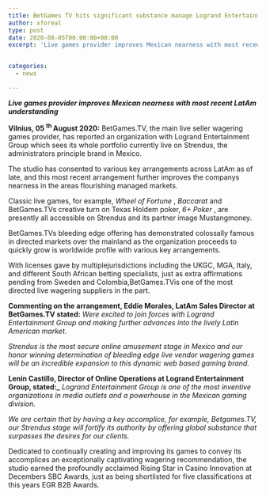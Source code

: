 ```yaml
---
title: BetGames TV hits significant substance manage Logrand Entertainment Group
author: xforeal 
type: post
date: 2020-08-05T00:00:00+00:00
excerpt: 'Live games provider improves Mexican nearness with most recent LatAm agreementVilnius, 05th August 2020: BetGames '


categories:
  - news

---
```

**_Live games provider improves Mexican nearness with most recent LatAm understanding_** 

**Vilnius, 05 <sup>th </sup> August 2020:** BetGames.TV, the main live seller wagering games provider, has reported an organization with Logrand Entertainment Group which sees its whole portfolio currently live on Strendus, the administrators principle brand in Mexico. 

The studio has consented to various key arrangements across LatAm as of late, and this most recent arrangement further improves the companys nearness in the areas flourishing managed markets. 

Classic live games, for example, _Wheel of Fortune_ , _Baccarat_ and BetGames.TVs creative turn on Texas Holdem poker,  _6+ Poker_ , are presently all accessible on Strendus and its partner image Mustangmoney. 

BetGames.TVs bleeding edge offering has demonstrated colossally famous in directed markets over the mainland as the organization proceeds to quickly grow is worldwide profile with various key arrangements. 

With licenses gave by multiplejurisdictions including the UKGC, MGA, Italy, and different South African betting specialists, just as extra affirmations pending from Sweden and Colombia,BetGames.TVis one of the most directed live wagering suppliers in the part. 

**Commenting on the arrangement, Eddie Morales, LatAm Sales Director at BetGames.TV stated:** _Were excited to join forces with Logrand Entertainment Group and making further advances into the lively Latin American market._ 

_Strendus is the most secure online amusement stage in Mexico and our honor winning determination of bleeding edge live vendor wagering games will be an incredible expansion to this dynamic web based gaming brand._ 

**Lenin Castillo, Director of Online Operations at Logrand Entertainment Group, stated:_** _Logrand Entertainment Group is one of the most inventive organizations in media outlets and a powerhouse in the Mexican gaming division._ 

_We are certain that by having a key accomplice, for example, Betgames.TV, our Strendus stage will fortify its authority by offering global substance that surpasses the desires for our clients._ 

Dedicated to continually creating and improving its games to convey its accomplices an exceptionally captivating wagering recommendation, the studio earned the profoundly acclaimed Rising Star in Casino Innovation at Decembers SBC Awards, just as being shortlisted for five classifications at this years EGR B2B Awards.